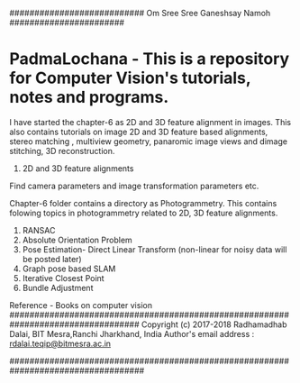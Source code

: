 ########################### Om Sree Sree Ganeshsay Namoh #######################
# PadmaLochana -  This is a repository for Computer Vision's tutorials, notes and programs.

I have started the chapter-6 as 2D and 3D feature alignment in images. This also contains tutorials on image 2D and 3D feature based alignments, stereo matching , multiview geometry, panaromic image views and dimage stitching, 3D reconstruction.



1. 2D and 3D feature alignments

Find camera parameters and image transformation parameters etc.


Chapter-6 folder contains a directory as Photogrammetry. This contains folowing topics in photogrammetry related to 2D, 3D feature alignments.

1. RANSAC
2. Absolute Orientation Problem
3. Pose Estimation- Direct Linear Transform (non-linear for noisy data will be posted later)
4. Graph pose based SLAM
5. Iterative Closest Point
6. Bundle Adjustment


Reference - Books on computer vision
##################################################################################
Copyright (c) 2017-2018 Radhamadhab Dalai, BIT Mesra,Ranchi 
Jharkhand, India
Author's email address :  rdalai.teqip@bitmesra.ac.in

###################################################################################






   
